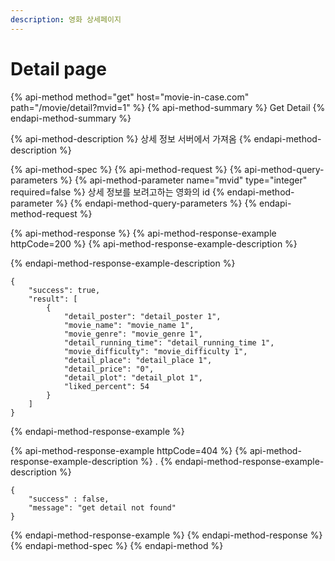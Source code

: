 ```yaml
---
description: 영화 상세페이지
---
```


# Detail page

{% api-method method="get" host="movie-in-case.com" path="/movie/detail?mvid=1" %}
{% api-method-summary %}
Get Detail
{% endapi-method-summary %}

{% api-method-description %}
상세 정보 서버에서 가져옴
{% endapi-method-description %}

{% api-method-spec %}
{% api-method-request %}
{% api-method-query-parameters %}
{% api-method-parameter name="mvid" type="integer" required=false %}
상세 정보를 보려고하는 영화의 id
{% endapi-method-parameter %}
{% endapi-method-query-parameters %}
{% endapi-method-request %}

{% api-method-response %}
{% api-method-response-example httpCode=200 %}
{% api-method-response-example-description %}

{% endapi-method-response-example-description %}

```
{
    "success": true,
    "result": [
        {
            "detail_poster": "detail_poster 1",
            "movie_name": "movie_name 1",
            "movie_genre": "movie_genre 1",
            "detail_running_time": "detail_running_time 1",
            "movie_difficulty": "movie_difficulty 1",
            "detail_place": "detail_place 1",
            "detail_price": "0",
            "detail_plot": "detail_plot 1",
            "liked_percent": 54
        }
    ]
}
```
{% endapi-method-response-example %}

{% api-method-response-example httpCode=404 %}
{% api-method-response-example-description %}
.
{% endapi-method-response-example-description %}

```
{   
    "success" : false, 
    "message": "get detail not found"
}
```
{% endapi-method-response-example %}
{% endapi-method-response %}
{% endapi-method-spec %}
{% endapi-method %}



